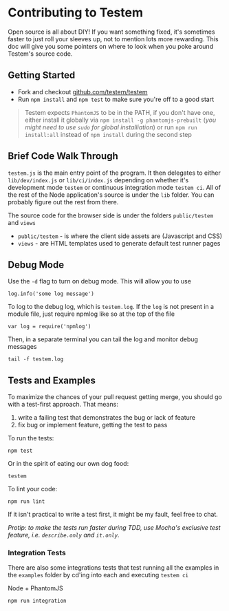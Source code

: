 Contributing to Testem
======================

Open source is all about DIY! If you want something fixed, it's sometimes faster to just roll your sleeves up, not to mention lots more rewarding. This doc will give you some pointers on where to look when you poke around Testem's source code.

Getting Started
---------------

* Fork and checkout [github.com/testem/testem](https://github.com/testem/testem)
* Run `npm install` and `npm test` to make sure you're off to a good start

> Testem expects `PhantomJS` to be in the PATH, if you don't have one,
> either install it globally via `npm install -g phantomjs-prebuilt`
> (*you might need to use `sudo` for global installiation*)
> or run `npm run install:all` instead of `npm install` during the second step

Brief Code Walk Through
-----------------------

`testem.js` is the main entry point of the program. It then delegates to either `lib/dev/index.js` or `lib/ci/index.js` depending on whether it's development mode `testem` or continuous integration mode `testem ci`. All of the rest of the Node application's source is under the `lib` folder. You can probably figure out the rest from there.

The source code for the browser side is under the folders `public/testem` and `views`

* `public/testem` - is where the client side assets are (Javascript and CSS)
* `views` - are HTML templates used to generate default test runner pages

Debug Mode
----------

Use the `-d` flag to turn on debug mode. This will allow you to use

    log.info('some log message')

To log to the debug log, which is `testem.log`. If the `log` is not present in a module file, just require npmlog like so at the top of the file

    var log = require('npmlog')

Then, in a separate terminal you can tail the log and monitor debug messages

    tail -f testem.log

Tests and Examples
------------------

To maximize the chances of your pull request getting merge, you should go with a test-first approach. That means:

1. write a failing test that demonstrates the bug or lack of feature
2. fix bug or implement feature, getting the test to pass

To run the tests:

    npm test

Or in the spirit of eating our own dog food:

    testem

To lint your code:

    npm run lint

If it isn't practical to write a test first, it might be my fault, feel free to chat.

*Protip: to make the tests run faster during TDD, use Mocha's exclusive test feature, i.e. `describe.only` and `it.only`.*


### Integration Tests

There are also some integrations tests that test running all the examples in the `examples` folder by cd'ing into each and executing `testem ci`

Node + PhantomJS

    npm run integration
